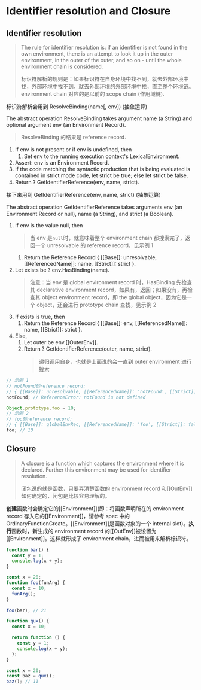 # Identifier resolution and Closure

## Identifier resolution

> The rule for identifier resolution is: if an identifier is not found in the own environment, there is an attempt to look it up in the outer environment, in the outer of the outer, and so on - until the whole environment chain is considered.
>
> 标识符解析的规则是：如果标识符在自身环境中找不到，就去外部环境中找，外部环境中找不到，就去外部环境的外部环境中找，直至整个环境链。
> environment chain 对应的是以前的 scope chain (作用域链).

标识符解析会用到 ResolveBinding(name[, env]) (抽象运算)

The abstract operation ResolveBinding takes argument name (a String) and optional argument env (an Environment Record).

> ResolveBinding 的结果是 reference record.

1. If env is not present or if env is undeﬁned, then
   1. Set env to the running execution context's LexicalEnvironment.
2. Assert: env is an Environment Record.
3. If the code matching the syntactic production that is being evaluated is contained in strict mode code, let strict be true; else let strict be false.
4. Return ? GetIdentiﬁerReference(env, name, strict).

接下来用到 GetIdentiﬁerReference(env, name, strict) (抽象运算)

The abstract operation GetIdentiﬁerReference takes arguments env (an Environment Record or null), name (a String), and strict (a Boolean).

1. If env is the value null, then
   > 当 env 是`null`时，就意味着整个 environment chain 都搜索完了，返回一个 unresolvable 的 reference record，见示例 1
   1. Return the Reference Record { \[[Base]]: unresolvable, \[[ReferencedName]]: name, \[[Strict]]: strict }.
2. Let exists be ? env.HasBinding(name).
   > 注意：当 env 是 global environment record 时，HasBinding 先检查其 declarative environment record，如果有，返回；如果没有，再检查其 object environment record，即 the global object，因为它是一个 object，还会进行 prototype chain 查找，见示例 2
3. If exists is true, then
   1. Return the Reference Record { \[[Base]]: env, \[[ReferencedName]]: name, \[[Strict]]: strict }.
4. Else,
   1. Let outer be env.\[[OuterEnv]].
   2. Return ? GetIdentiﬁerReference(outer, name, strict).
      > 递归调用自身，也就是上面说的会一直到 outer environment 进行搜索

```js
// 示例 1
// notFound的reference record:
// { [[Base]]: unresolvable, [[ReferencedName]]: 'notFound', [[Strict]]: false }
notFound; // ReferenceError: notFound is not defined

Object.prototype.foo = 10;
// 示例 2
// foo的reference record:
// { [[Base]]: globalEnvRec, [[ReferencedName]]: 'foo', [[Strict]]: false }
foo; // 10
```

## Closure

> A closure is a function which captures the environment where it is declared. Further this environment may be used for identifier resolution.
>
> 闭包说的就是函数，只要弄清楚函数的 environment record 和\[[OutEnv]]如何确定的，闭包是比较容易理解的。

**创建**函数时会确定它的\[[Environment]](即：将函数声明所在的 environment record 存入它的\[[Environment]]，请参考 spec 中的 OrdinaryFunctionCreate。\[[Environment]]是函数对象的一个 internal slot)。**执行**函数时，新生成的 environment record 的\[[OutEnv]]被设置为\[[Environment]]。这样就形成了 environment chain，进而被用来解析标识符。

```js
function bar() {
  const y = 1;
  console.log(x + y);
}

const x = 20;
function foo(funArg) {
  const x = 10;
  funArg();
}

foo(bar); // 21
```

```js
function qux() {
  const x = 10;

  return function () {
    const y = 1;
    console.log(x + y);
  };
}

const x = 20;
const baz = qux();
baz(); // 11
```
